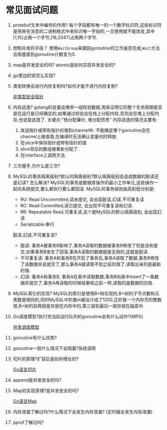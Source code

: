 # 常见面试问题

1. protobuf文本中编号的作用?
   每个字段都有唯一的一个数字标识符,这些标识符是用来在消息的二进制格式中来标识唯一字段的,一旦使用就不能改变,其中[1,15]占用一个字节,[16,2047]占用两个字节.

2. 控制并发的手段？
    使用`WaitGroup`来跟踪goroutine的工作是否完成,`Wait`方法会阻塞直到goroutine计数变为0.

3. map是并发安全的吗? atomic是如何实现并发安全的?


4. go里边的锁怎么实现?


5. 类型转换会进行内存复制吗?如何才能不进行内存复制?

    [非类型安全指针](https://gitee.com/infraboard/go-course/blob/master/zh-cn/base/unsafe_pointer.md)

6. 内存逃逸?
    golang的变量会携带一组校验数据,用来证明它的整个生命周期是否是在运行是已经确定的,如果通过校验会在栈上分配内存,否则会在堆上分配内存,也说是逃逸了.
    关键点:"栈分配廉价, 堆分配昂贵"
    内存逃逸的情况主要有:
    1. 发送指针或带有指针的值到channel中: 不能确定哪个goroutine会在channel上接收值,在编译时无法确认变量何时释放
    2. 在slice中保存指针或带有指针的值
    3. slice背后的数组被重新分配了.
    4. 在interface上调用方法.


7. 三次握手,为什么是三次?

8. MySQL的事务隔离级别?默认的隔离级别?默认隔离级别会造成数据的脏读还是幻读? 怎么解决?
   MySQL的事务是数据库操作的最小工作单元,这些操作一起向系统提交,要么都执行要么都回滚.
   MySQL的事务级别由高到低分别是:
      - RU: Read Uncommitted,读未提交, 会出现脏读,幻读,不可重复读
      - RC: Read Committed,读已提交, 会出现不可重复读和幻读.
      - RR: Repeatable Read,可重复读,这个是MySQL的默认隔离级别, 会出现幻读
      - Serializable:串行

   脏读,幻读,不可重复读?
   - 脏读: 事务A被事务B影响了,事务A读取的数据被事务B修改了但是没有提交,如果事务B发生了回滚,事务A读取的数据就是无效的,这就是脏读.
   - 不可重复读: 事务A和事务B在开启了事务后,事务A读取了数据,事务B修改了该数据并且提交了,那么事务A就读取不到之前的值了,读取出来的是最新的值.
   - 幻读: 事务A和事务B, 事务A在表中读取数据,事务B向表中insert了一条数据并提交了,事务A再读取的时候结果和之前一样,读取的是数据的旧值.

9. MySQL索引的实现?
   MySQL的索引是使用B+树实现的,B+树的子节点数和元素数是相同的,同时MySQL中阶数m被设计成了1200,正好是一个内存页的整数倍,B+树的前两层是存放在内存中的,第三层到最后一层存放在磁盘中.


10. Go调度模型?执行完当前运行队列的goroutine会有什么动作?(MPG)

    [并发调度模型](https://gitee.com/infraboard/go-course/blob/master/day10/concurrency_mem.md)

11. goroutine有什么优势?

12. goroutine一般什么情况下会阻塞?系统调用

13. 切片的原理?扩容后是如何增长的?

    [Go语言切片](https://gitee.com/infraboard/go-course/blob/master/zh-cn/base/slice.md)
 
14. append是并发安全的吗?

15. Map的实现原理?是并发安全的吗?

    [Go语言Map](https://gitee.com/infraboard/go-course/blob/master/zh-cn/base/map.md)

16. 内存泄漏了解过吗?什么情况下会发生内存泄漏? (定时器会发生内存泄漏)

17. pprof了解过吗?